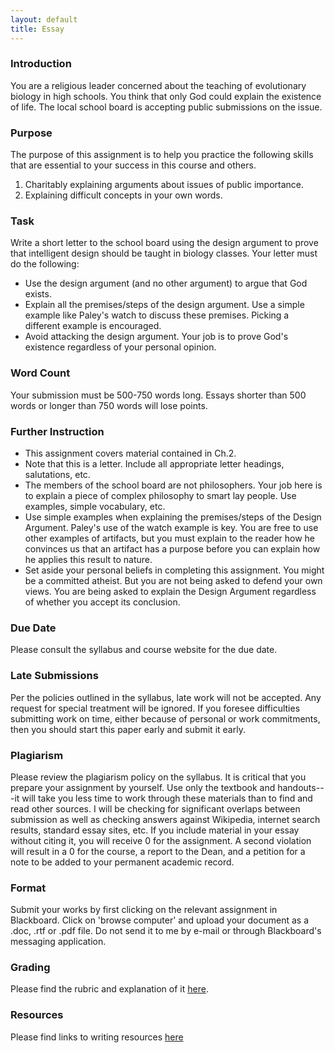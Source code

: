 ```yaml
---
layout: default
title: Essay
---
```




### Introduction 

You are a religious leader concerned about the teaching of evolutionary biology in high schools. You think that only God could explain the existence of life. The local school board is accepting public submissions on the issue. 


### Purpose

The purpose of this assignment is to help you practice the following skills that
are essential to your success in this course and others.
1. Charitably explaining arguments about issues of public importance.
3. Explaining difficult concepts in your own words.

### Task

Write a short letter to the school board using the design argument to prove that intelligent design should be taught in biology classes. Your letter must do the following:

+ Use the design argument (and no other argument) to argue that God exists. 
+ Explain all the premises/steps of the design argument. Use a simple example like Paley's watch to discuss these premises. Picking a different example is encouraged.
+ Avoid attacking the design argument. Your job is to prove God's existence regardless of your personal opinion.


### Word Count

Your submission must be 500-750 words long. Essays shorter than 500 words or longer than 750 words will lose points. 

### Further Instruction 

+ This assignment covers material contained in Ch.2.
+ Note that this is a letter. Include all appropriate letter headings, salutations, etc. 
+ The members of the school board are not philosophers. Your job here is to explain a piece of complex philosophy to smart lay people. Use examples, simple vocabulary, etc. 
+ Use simple examples when explaining the premises/steps of the Design Argument. Paley's use of the watch example is key. You are free to use other examples of artifacts, but you must explain to the reader how he convinces us that an artifact has a purpose before you can explain how he applies this result to nature.   
+ Set aside your personal beliefs in completing this assignment. You might be a committed atheist. But you are not being asked to defend your own views. You are being asked to explain the Design Argument regardless of whether you accept its conclusion.   

 

### Due Date
Please consult the syllabus and course website for the due date.

### Late Submissions

Per the policies outlined in the syllabus, late work will not be accepted. Any request for special treatment will be ignored. If you foresee difficulties submitting work on time, either because of personal or work commitments, then you should start this paper early and submit it early. 

### Plagiarism

Please review the plagiarism policy on the syllabus. It is critical that you prepare your assignment by yourself. Use only the textbook and handouts---it will take you less time to work through these materials than to find and read other sources. I will be checking for significant overlaps between submission as well as checking answers against Wikipedia, internet search results, standard essay sites, etc. If you include material in your essay without citing it, you will receive 0 for the assignment. A second violation will result in a 0 for the course, a report to the Dean, and a petition for a note to be added to your permanent academic record.

### Format

Submit your works by first clicking on the relevant assignment in Blackboard. Click on 'browse computer' and upload your document as a .doc, .rtf or .pdf file. Do not send it to me by e-mail or through Blackboard's messaging application. 

### Grading
Please find the rubric and explanation of it [here](/Teaching/Grading/).

### Resources
Please find links to writing resources [here](/Teaching/Resources/)




